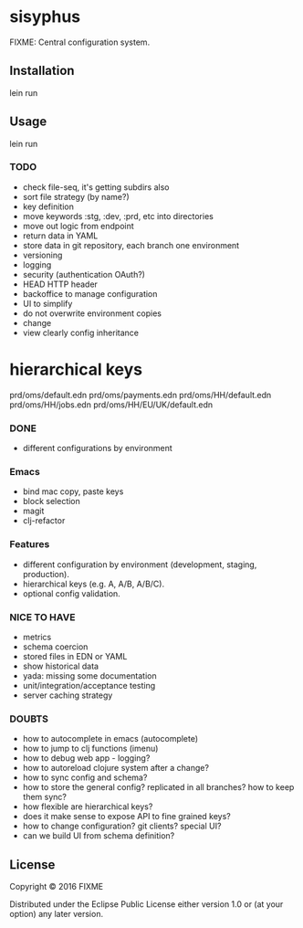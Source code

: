 # sisyphus

FIXME: Central configuration system.

## Installation

lein run

## Usage

lein run


### TODO
- check file-seq, it's getting subdirs also
- sort file strategy (by name?)
- key definition
- move keywords :stg, :dev, :prd, etc into directories
- move out logic from endpoint
- return data in YAML
- store data in git repository, each branch one environment
- versioning
- logging
- security (authentication OAuth?)
- HEAD HTTP header
- backoffice to manage configuration
- UI to simplify
- do not overwrite environment copies
- change 
- view clearly config inheritance

# hierarchical keys

prd/oms/default.edn
prd/oms/payments.edn
prd/oms/HH/default.edn
prd/oms/HH/jobs.edn
prd/oms/HH/EU/UK/default.edn

### DONE
- different configurations by environment

### Emacs
- bind mac copy, paste keys
- block selection
- magit
- clj-refactor

### Features
- different configuration by environment (development, staging, production).
- hierarchical keys (e.g. A, A/B, A/B/C).
- optional config validation.


### NICE TO HAVE
- metrics
- schema coercion
- stored files in EDN or YAML
- show historical data
- yada: missing some documentation
- unit/integration/acceptance testing
- server caching strategy


### DOUBTS
- how to autocomplete in emacs (autocomplete)
- how to jump to clj functions (imenu)
- how to debug web app - logging?
- how to autoreload clojure system after a change?
- how to sync config and schema?
- how to store the general config? replicated in all branches? how to keep them sync?
- how flexible are hierarchical keys?
- does it make sense to expose API to fine grained keys?
- how to change configuration? git clients? special UI?
- can we build UI from schema definition?


## License

Copyright © 2016 FIXME

Distributed under the Eclipse Public License either version 1.0 or (at
your option) any later version.